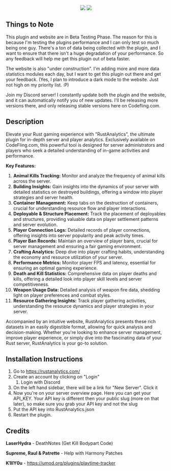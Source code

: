 <p align="center">
   <img src="https://i.imgur.com/pAcx4u5.png" />
   <a href="https://discord.rustanalytics.com/" target="_blank"><img src="https://i.imgur.com/1CzZErG.png"/></a>
</p>


## Things to Note

This plugin and website are in Beta Testing Phase. The reason for this is because I'm testing the plugins performance and I can only test so much being one guy. There's a ton of data being collected with the plugin, and I want to ensure that there isn't a huge degradation of your performance. So any feedback will help me get this plugin out of beta faster.

The website is also "under construction". I'm adding more and more data statistics modules each day, but I want to get this plugin out there and get your feedback. (Yes, I plan to introduce a dark mode to the website. Just not high on my priority list. :P)

Join my Discord server! I constantly update both the plugin and the website, and it can automatically notify you of new updates. I'll be releasing more versions there, and only releasing stable versions here on Codefling.com.

## Description

Elevate your Rust gaming experience with "RustAnalytics", the ultimate plugin for in-depth server and player analytics. Exclusively available on CodeFling.com, this powerful tool is designed for server administrators and players who seek a detailed understanding of in-game activities and performance.

**Key Features:**

1. **Animal Kills Tracking:** Monitor and analyze the frequency of animal kills across the server.
2. **Building Insights:** Gain insights into the dynamics of your server with detailed statistics on destroyed buildings, offering a window into player strategies and server health.
3. **Container Management:** Keep tabs on the destruction of containers, crucial for understanding resource flow and player interactions.
4. **Deployable & Structure Placement:** Track the placement of deployables and structures, providing valuable data on player settlement patterns and server evolution.
5. **Player Connection Logs:** Detailed records of player connections, offering insights into server popularity and peak activity times.
6. **Player Ban Records:** Maintain an overview of player bans, crucial for server management and ensuring a fair gaming environment.
7. **Crafting Analytics:** Deep dive into player crafting habits, understanding the economy and resource utilization of your server.
8. **Performance Metrics:** Monitor player FPS and latency, essential for ensuring an optimal gaming experience.
9. **Death and Kill Statistics:** Comprehensive data on player deaths and kills, offering a detailed look into player skill levels and server competitiveness.
10. **Weapon Usage Data:** Detailed analysis of weapon fire data, shedding light on player preferences and combat styles.
11. **Resource Gathering Insights:** Track player gathering activities, understanding the resource dynamics and player strategies in your server.

Accompanied by an intuitive website, RustAnalytics presents these rich datasets in an easily digestible format, allowing for quick analysis and decision-making. Whether you're looking to enhance server management, improve player experience, or simply dive into the fascinating data of your Rust server, RustAnalytics is your go-to solution.

## Installation Instructions

1. Go to https://rustanalytics.com/
2. Create an account by clicking on "Login"
   1. Login with Discord
3. On the left hand sidebar, there will be a link for "New Server". Click it
4. Now you're on your server overview page. Here you can get your API_KEY. Your API key is different then your public slug (more on that later), so make sure you grab your API key and not the slug
5. Put the API key into RustAnalytics.json
6. Restart the plugin.

## Credits

**LaserHydra** - DeathNotes (Get Kill Bodypart Code)

**Supreme, Raul & Patrette** - Help with Harmony Patches

**K1llY0u** - https://umod.org/plugins/playtime-tracker